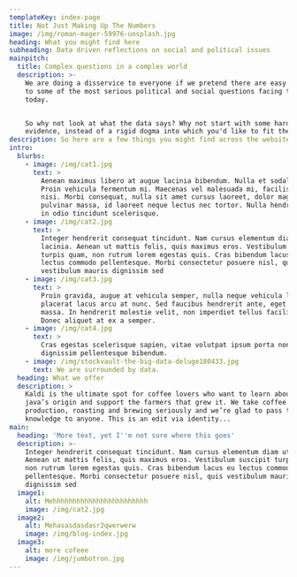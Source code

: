 ```yaml
---
templateKey: index-page
title: Not Just Making Up The Numbers
image: /img/roman-mager-59976-unsplash.jpg
heading: What you might find here
subheading: Data driven reflections on social and political issues
mainpitch:
  title: Complex questions in a complex world
  description: >-
    We are doing a disservice to everyone if we pretend there are easy answers
    to some of the most serious political and social questions facing the world
    today.


    So why not look at what the data says? Why not start with some hard
    evidence, instead of a rigid dogma into which you'd like to fit the facts?
description: So here are a few things you might find across the website
intro:
  blurbs:
    - image: /img/cat1.jpg
      text: >
        Aenean maximus libero at augue lacinia bibendum. Nulla et sodales risus.
        Proin vehicula fermentum mi. Maecenas vel malesuada mi, facilisis dictum
        nisi. Morbi consequat, nulla sit amet cursus laoreet, dolor magna
        pulvinar massa, id laoreet neque lectus nec tortor. Nulla hendrerit nisi
        in odio tincidunt scelerisque.
    - image: /img/cat2.jpg
      text: >
        Integer hendrerit consequat tincidunt. Nam cursus elementum diam ut
        lacinia. Aenean ut mattis felis, quis maximus eros. Vestibulum suscipit
        turpis quam, non rutrum lorem egestas quis. Cras bibendum lacus eu
        lectus commodo pellentesque. Morbi consectetur posuere nisl, quis
        vestibulum mauris dignissim sed
    - image: /img/cat3.jpg
      text: >
        Proin gravida, augue at vehicula semper, nulla neque vehicula lectus, ut
        placerat lacus arcu at nunc. Sed faucibus hendrerit ante, eget gravida
        massa. In hendrerit molestie velit, non imperdiet tellus facilisis at.
        Donec aliquet at ex a semper.
    - image: /img/cat4.jpg
      text: >
        Cras egestas scelerisque sapien, vitae volutpat ipsum porta non. In
        dignissim pellentesque bibendum.
    - image: /img/stockvault-the-big-data-deluge180433.jpg
      text: We are surrounded by data.
  heading: What we offer
  description: >
    Kaldi is the ultimate spot for coffee lovers who want to learn about their
    java’s origin and support the farmers that grew it. We take coffee
    production, roasting and brewing seriously and we’re glad to pass that
    knowledge to anyone. This is an edit via identity...
main:
  heading: 'More text, yet I''m not sure where this goes'
  description: >-
    Integer hendrerit consequat tincidunt. Nam cursus elementum diam ut lacinia.
    Aenean ut mattis felis, quis maximus eros. Vestibulum suscipit turpis quam,
    non rutrum lorem egestas quis. Cras bibendum lacus eu lectus commodo
    pellentesque. Morbi consectetur posuere nisl, quis vestibulum mauris
    dignissim sed
  image1:
    alt: Mehhhhhhhhhhhhhhhhhhhhhhhh
    image: /img/cat2.jpg
  image2:
    alt: Mehasasdasdasr2qwerwerw
    image: /img/blog-index.jpg
  image3:
    alt: more cofeee
    image: /img/jumbotron.jpg
---
```


